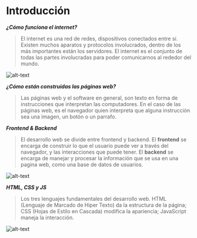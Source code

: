 # Introducción

***¿Cómo funciona el internet?***
>El internet es una red de redes, dispositivos conectados entre sí. Existen muchos aparatos y protocolos involucrados, dentro de los más importantes están los servidores. El internet es el conjunto de todas las partes involucradas para poder comunicarnos al rededor del mundo.

![alt-text](https://upload.wikimedia.org/wikipedia/commons/thumb/c/c9/Client-server-model.svg/1200px-Client-server-model.svg.png)

***¿Cómo están construidas las páginas web?***
>Las páginas web y el software en general, son texto en forma de instrucciones que interpretan las computadores. En el caso de las páginas web, es el navegador quien interpreta que alguna instrucción sea una imagen, un botón o un parrafo.

***Frontend & Backend***

>El desarrollo web se divide entre frontend y backend. El **frontend** se encarga de construir lo que el usuario puede ver a través del navegador, y las interacciones que puede tener. El **backend** se encarga de manejar y procesar la información que se usa en una pagina web, como una base de datos de usuarios.

![alt-text](http://appstone.academy/wp-content/uploads/2017/02/frontback.jpg)

***HTML, CSS y JS***

>Los tres lenguajes fundamentales del desarrollo web. HTML (Lenguaje de Marcado de Hiper Texto) da la estructura de la página; CSS (Hojas de Estilo en Cascada) modifica la apariencia; JavaScript maneja la interacción.

![alt-text](https://qph.fs.quoracdn.net/main-qimg-aea6d70e3db223864d778ee560ec62c0.webp)




